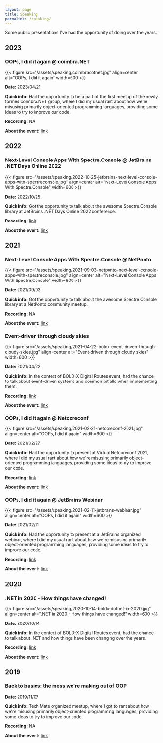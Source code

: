 ```yaml
---
layout: page
title: Speaking
permalink: /speaking/
---
```


Some public presentations I've had the opportunity of doing over the years.

## 2023

### OOPs, I did it again @ coimbra.NET

{{< figure src="/assets/speaking/coimbradotnet.jpg" align=center alt="OOPs, I did it again" width=600 >}}

**Date:** 2023/04/21

**Quick info:** Had the opportunity to be a part of the first meetup of the newly formed coimbra.NET group, where I did my usual rant about how we're misusing primarily object-oriented programming languages, providing some ideas to try to improve our code.

**Recording:** NA

**About the event:** [link](https://www.meetup.com/dotnetcoimbra/events/292657958/)

## 2022

### Next-Level Console Apps With Spectre.Console @ JetBrains .NET Days Online 2022

{{< figure src="/assets/speaking/2022-10-25-jetbrains-next-level-console-apps-with-spectreconsole.jpg" align=center alt="Next-Level Console Apps With Spectre.Console" width=600 >}}

**Date:** 2022/10/25

**Quick info:** Got the opportunity to talk about the awesome Spectre.Console library at JetBrains .NET Days Online 2022 conference.

**Recording:** [link](https://www.youtube.com/watch?v=Bwo0Zr9MYXc)

**About the event:** [link](https://blog.jetbrains.com/dotnet/2022/09/19/join-us-for-dotnet-days-and-gamedev-day-online-2022/)

## 2021

### Next-Level Console Apps With Spectre.Console @ NetPonto

{{< figure src="/assets/speaking/2021-09-03-netponto-next-level-console-apps-with-spectreconsole.jpg" align=center alt="Next-Level Console Apps With Spectre.Console" width=600 >}}

**Date:** 2021/09/03

**Quick info:** Got the opportunity to talk about the awesome Spectre.Console library at a NetPonto community meetup.

**Recording:** NA

**About the event:** [link](https://www.meetup.com/netponto-porto/events/280935824/)

### Event-driven through cloudy skies

{{< figure src="/assets/speaking/2021-04-22-boldx-event-driven-through-cloudy-skies.jpg" align=center alt="Event-driven through cloudy skies" width=600 >}}

**Date:** 2021/04/22

**Quick info:** In the context of BOLD-X Digital Routes event, had the chance to talk about event-driven systems and common pitfalls when implementing them.

**Recording:** [link](https://www.gotostage.com/channel/2ba088f104fb4247b901b7c82dfe4eba/recording/bfc60adf7af942cbb5e5bc31db4447ad/watch)

**About the event:** [link](https://info.boldint.com/BOLD-X)

### OOPs, I did it again @ Netcoreconf

{{< figure src="/assets/speaking/2021-02-21-netcoreconf-2021.jpg" align=center alt="OOPs, I did it again" width=600 >}}

**Date:** 2021/02/27

**Quick info:** Had the opportunity to present at Virtual Netcoreconf 2021, where I did my usual rant about how we're misusing primarily object-oriented programming languages, providing some ideas to try to improve our code.

**Recording:** [link](https://www.youtube.com/watch?v=-NsYZtjP7c4&t=7107s)

**About the event:** [link](https://netcoreconf.com/)

### OOPs, I did it again @ JetBrains Webinar

{{< figure src="/assets/speaking/2021-02-11-jetbrains-webinar.jpg" align=center alt="OOPs, I did it again" width=600 >}}

**Date:** 2021/02/11

**Quick info:** Had the opportunity to present at a JetBrains organized webinar, where I did my usual rant about how we're misusing primarily object-oriented programming languages, providing some ideas to try to improve our code.

**Recording:** [link](https://youtu.be/IM5sTt39A8g)

**About the event:** [link](https://blog.jetbrains.com/dotnet/2021/02/12/oops-i-did-it-again-webinar-recording/)

## 2020

### .NET in 2020 - How things have changed!

{{< figure src="/assets/speaking/2020-10-14-boldx-dotnet-in-2020.jpg" align=center alt=".NET in 2020 - How things have changed!" width=600 >}}

**Date:** 2020/10/14

**Quick info:** In the context of BOLD-X Digital Routes event, had the chance to talk about .NET and how things have been changing over the years.

**Recording:** [link](https://www.gotostage.com/channel/2ba088f104fb4247b901b7c82dfe4eba/recording/fbd7361e3aaa4249902b567542760ab0/watch)

**About the event:** [link](https://info.boldint.com/BOLD-X)

## 2019

### Back to basics: the mess we're making out of OOP

**Date:** 2019/11/07

**Quick info:** Tech Mate organized meetup, where I got to rant about how we're misusing primarily object-oriented programming languages, providing some ideas to try to improve our code.

**Recording:** NA

**About the event:** [link](https://www.meetup.com/Tech-Mate/events/265687825/)
